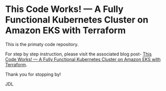 # This Code Works! — A Fully Functional Kubernetes Cluster on Amazon EKS with Terraform

This is the primaty code repository.

For step by step instruction, please visit the associated blog post- [This Code Works! — A Fully Functional Kubernetes Cluster on Amazon EKS with Terraform](https://medium.com/@jdluther2020/this-code-works-a-fully-functional-kubernetes-cluster-on-amazon-eks-with-terraform-a139164480ad).

Thank you for stopping by!

JDL
